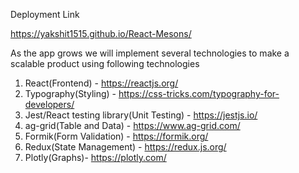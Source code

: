 Deployment Link

https://yakshit1515.github.io/React-Mesons/


As the app grows we will implement several technologies to make a scalable product using following technologies

1) React(Frontend) - https://reactjs.org/
2) Typography(Styling) - https://css-tricks.com/typography-for-developers/
3) Jest/React testing library(Unit Testing) - https://jestjs.io/
4) ag-grid(Table and Data) - https://www.ag-grid.com/
5) Formik(Form Validation) - https://formik.org/
6) Redux(State Management) - https://redux.js.org/
7) Plotly(Graphs)- https://plotly.com/
